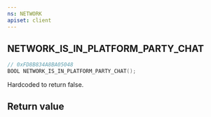 ```yaml
---
ns: NETWORK
apiset: client
---
```

## NETWORK_IS_IN_PLATFORM_PARTY_CHAT

```c
// 0xFD8B834A8BA05048
BOOL NETWORK_IS_IN_PLATFORM_PARTY_CHAT();
```

Hardcoded to return false.


## Return value

